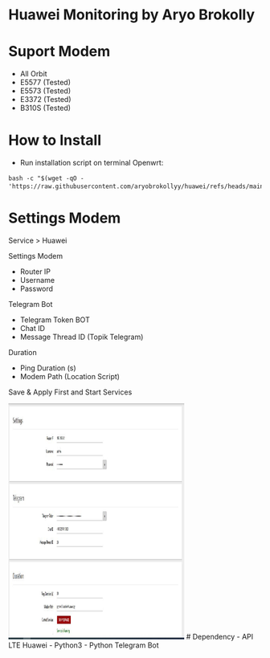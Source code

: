 #  Huawei Monitoring by Aryo Brokolly


# Suport Modem
- All Orbit
- E5577 (Tested)
- E5573 (Tested)
- E3372 (Tested)
- B310S (Tested)

  
# How to Install
- Run installation script on terminal Openwrt:
```
bash -c "$(wget -qO - 'https://raw.githubusercontent.com/aryobrokollyy/huawei/refs/heads/main/huaweisetup.sh')"
```
# Settings Modem
Service > Huawei

Settings Modem
- Router IP
- Username
- Password

Telegram Bot
- Telegram Token BOT
- Chat ID
- Message Thread ID (Topik Telegram)

Duration
- Ping Duration (s)
- Modem Path (Location Script)

Save & Apply First and Start Services

<img src="https://raw.githubusercontent.com/aryobrokollyy/huawei/main/img/menusetings.JPG" alt="DONASI" width="350" height="470">
# Dependency
- API LTE Huawei
- Python3
- Python Telegram Bot


